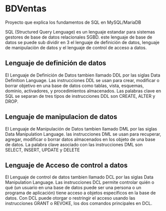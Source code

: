 # BDVentas
Proyecto que explica los fundamentos de SQL en MySQL/MariaDB

SQL (Structured Query Lenguage) es un lenguaje estandar para sistemas gestores de base de datos relacionales SGBD. este lenguaje de base de datos se puede sub dividir en 3 el lenguaje de definición de datos, lenguaje de manipulaciòn de datos y el lenguaje de control de acceso a datos.
## Lenguaje de definición de datos 
El Lenguaje de Definición de Datos tambien llamado DDL por las siglas Data Definition Language. Las instrucciones DDL se usan para crear, modificar o borrar objetivo en una base de datos como tablas, vista, esquemas, dominio, activadores, y procedimientos almacenados. Las palabras clave en SQL se separan de tres tipos de instrucciones DDL son CREATE, ALTER y DROP.
## Lenguaje de manipulacion de datos 
El Lenguaje de Manipulación de Datos tambien llamado DML por las siglas Data Manipulation Language.
las instrucciones DML se usan para recuperar, agregar, modificar o borrar datos almacenados en los objeto de una base de datos. La palabra clave asociado con las instrucciones DML son SELECT, INSERT, UPDATE y DELETE
## Lenguaje de Acceso de control a datos 
El Lenguaje de control de datos tambien llamado DCL por las siglas Data Manipulation Language.
Las instrucciones DCL permite controlar quién o qué (un usuario en una base de datos puede ser una persona o un programa de aplicación) tiene acceso a objetos específicos en la base de datos. Con DCL puede otorgar o restringir el acceso usando las instrucciones GRANT o REVOKE, los dos comandos principales en DCL.

